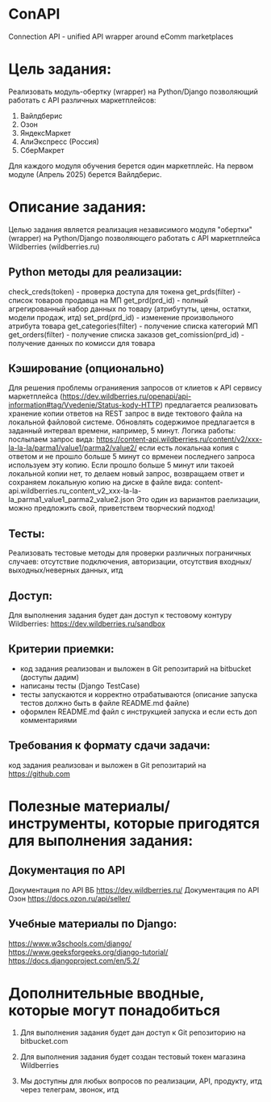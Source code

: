 # ConAPI
Connection API - unified API wrapper around eComm marketplaces 


# Цель задания:  
Реализовать модуль-обертку (wrapper) на Python/Django позволяющий работать с API различных маркетплейсов:
1. Вайлдберис
2. Озон
3. ЯндексМаркет
4. АлиЭкспресс (Россия)
5. СберМакрет

Для каждого модуля обучения берется один маркетплейс. На первом модуле (Апрель 2025) берется Вайлдберис. 



# Описание задания:  
Целью задания является реализация независимого модуля "обертки" (wrapper) на Python/Django позволяющего работать с API маркетплейса Wildberries (wildberries.ru)


## Python методы для реализации:
check_creds(token) - проверка доступа для токена
get_prds(filter) - список товаров продавца на МП
get_prd(prd_id) - полный агрегированный набор данных по товару (атрибутуты, цены, остатки, модели продаж, итд) 
set_prd(prd_id) - изменение произвольного атрибута товара
get_categories(filter) - получение списка категорий МП
get_orders(filter) - получение списка заказов
get_comission(prd_id) - получение данных по комисси для товара

## Кэширование (опционально)
Для решения проблемы огранияения запросов от клиетов к API сервису маркетплейса (https://dev.wildberries.ru/openapi/api-information#tag/Vvedenie/Status-kody-HTTP) предлагается реализовать хранение копии ответов на REST запрос в виде тектового файла на локальной файловой системе. Обновлять содержимое предлагается в заданный интервал времени, например, 5 минут. Логика работы: послылаем запрос вида: https://content-api.wildberries.ru/content/v2/xxx-la-la-la/parma1/value1/parma2/value2/ если есть локальнаа копия с ответом и не прошло больше 5 минут со врменеи последнего запроса используем эту копию. Если прошло больше 5 минут или такоей локальной копии нет, то делаем новый запрос, возвращаем ответ и сохраняем локальную копию на диске в файле вида: content-api.wildberries.ru_content_v2_xxx-la-la-la_parma1_value1_parma2_value2.json
Это один из вариантов раелизации, можно предложить свой, приветствем творческий подход!


## Тесты: 
Реализовать тестовые методы для проверки различных пограничных случаев: отсутствие подключения, авторизации, отсутствия входных/выходных/неверных данных, итд


## Доступ:
Для выполнения задания будет дан доступ к тестовому контуру Wildberries: https://dev.wildberries.ru/sandbox



## Критерии приемки: 
- код задания реализован и выложен в Git репозитарий на bitbucket (доступы дадим)
- написаны тесты (Django TestCase)
- тесты запускаются и корректно отрабатываются (описание запуска тестов должно быть в файле README.md файле)
- оформлен README.md файл с инструкцией запуска и если есть доп комментариями



## Требования к формату сдачи задачи: 
код задания реализован и выложен в Git репозитарий на https://github.com


# Полезные материалы/инструменты, которые пригодятся для выполнения задания:

## Документация по API
Документация по API ВБ https://dev.wildberries.ru/
Документация по API Озон https://docs.ozon.ru/api/seller/



## Учебные материалы по Django:
https://www.w3schools.com/django/
https://www.geeksforgeeks.org/django-tutorial/
https://docs.djangoproject.com/en/5.2/

   

   
# Дополнительные вводные, которые могут понадобиться

1. Для выполнения задания будет дан доступ к Git репозиторию на bitbucket.com

2. Для выполнения задания будет создан тестовый токен магазина Wildberries

3. Мы доступны для любых вопросов по реализации, API, продукту, итд через телеграм, звонок, итд

